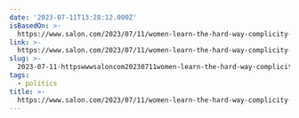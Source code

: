 ```yaml
---
date: '2023-07-11T13:28:12.000Z'
isBasedOn: >-
  https://www.salon.com/2023/07/11/women-learn-the-hard-way-complicity-will-not-protect-you/
link: >-
  https://www.salon.com/2023/07/11/women-learn-the-hard-way-complicity-will-not-protect-you/
slug: >-
  2023-07-11-httpswwwsaloncom20230711women-learn-the-hard-way-complicity-will-not-protect-you
tags:
  - politics
title: >-
  https://www.salon.com/2023/07/11/women-learn-the-hard-way-complicity-will-not-protect-you/
---
```


